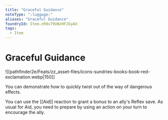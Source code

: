 ```yaml
---
title: "Graceful Guidance"
noteType: ":luggage:"
aliases: "Graceful Guidance"
foundryId: Item.nR8v79UNzHFJGyAX
tags:
  - Item
---
```


# Graceful Guidance
![[pathfinder2e/Feats/zz_asset-files/icons-sundries-books-book-red-exclamation.webp|150]]

You can demonstrate how to quickly twist out of the way of dangerous effects.

You can use the [[Aid]] reaction to grant a bonus to an ally's Reflex save. As usual for Aid, you need to prepare by using an action on your turn to encourage the ally.
